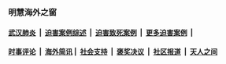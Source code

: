 
### 明慧海外之窗

####  [武汉肺炎](indexes/365.md?t=01310300) &nbsp;|&nbsp;  [迫害案例综述](indexes/328.md?t=01310300) &nbsp;|&nbsp; [迫害致死案例](indexes/277.md?t=01310300)  &nbsp;|&nbsp; [更多迫害案例](indexes/81.md?t=01310300)  &nbsp;|&nbsp; 
####  [时事评论](indexes/251.md?t=01310300) &nbsp;|&nbsp; [海外简讯](indexes/245.md?t=01310300)&nbsp;|&nbsp;  [社会支持](indexes/140.md?t=01310300) &nbsp;|&nbsp; [褒奖决议](indexes/282.md?t=01310300) &nbsp;|&nbsp; [社区报道](indexes/91.md?t=01310300)  &nbsp;|&nbsp; [天人之间](indexes/78.md?t=01310300) 

